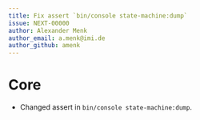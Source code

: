 ```yaml
---
title: Fix assert `bin/console state-machine:dump`
issue: NEXT-00000
author: Alexander Menk
author_email: a.menk@imi.de
author_github: amenk
---
```

# Core
* Changed assert in `bin/console state-machine:dump`. 
